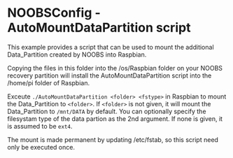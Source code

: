 NOOBSConfig - AutoMountDataPartition script
===========================================
This example provides a script that can be used to mount the additional Data_Partition created by NOOBS into Raspbian.

Copying the files in this folder into the /os/Raspbian folder on your NOOBS recovery partition will install the AutoMountDataPartition script into the /home/pi folder of Raspbian.

Exceute `./AutoMountDataPartition <folder> <fstype>` in Raspbian to mount the Data_Partition to `<folder>`. If `<folder>` is not given, it will mount the Data_Partition to `/mnt/DATA` by default. You can optionally specify the filesystam type of the data partion as the 2nd argument. If none is given, it is assumed to be `ext4`.

The mount is made permanent by updating /etc/fstab, so this script need only be executed once.
